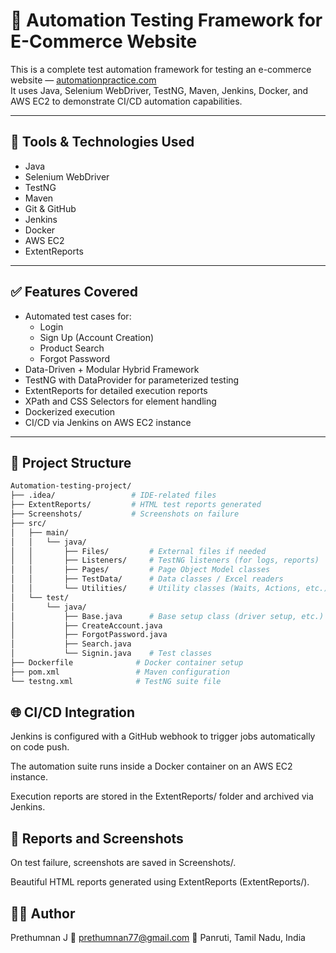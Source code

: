 # 🛒 Automation Testing Framework for E-Commerce Website

This is a complete test automation framework for testing an e-commerce website — [automationpractice.com](http://automationpractice.com)  
It uses Java, Selenium WebDriver, TestNG, Maven, Jenkins, Docker, and AWS EC2 to demonstrate CI/CD automation capabilities.

---

## 📌 Tools & Technologies Used

- Java
- Selenium WebDriver
- TestNG
- Maven
- Git & GitHub
- Jenkins
- Docker
- AWS EC2
- ExtentReports

---

## ✅ Features Covered

- Automated test cases for:
  - Login
  - Sign Up (Account Creation)
  - Product Search
  - Forgot Password
- Data-Driven + Modular Hybrid Framework
- TestNG with DataProvider for parameterized testing
- ExtentReports for detailed execution reports
- XPath and CSS Selectors for element handling
- Dockerized execution
- CI/CD via Jenkins on AWS EC2 instance

---

## 📁 Project Structure

```bash
Automation-testing-project/
├── .idea/                 # IDE-related files
├── ExtentReports/         # HTML test reports generated
├── Screenshots/           # Screenshots on failure
├── src/
│   ├── main/
│   │   └── java/
│   │       ├── Files/         # External files if needed
│   │       ├── Listeners/     # TestNG listeners (for logs, reports)
│   │       ├── Pages/         # Page Object Model classes
│   │       ├── TestData/      # Data classes / Excel readers
│   │       └── Utilities/     # Utility classes (Waits, Actions, etc.)
│   └── test/
│       └── java/
│           ├── Base.java      # Base setup class (driver setup, etc.)
│           ├── CreateAccount.java
│           ├── ForgotPassword.java
│           ├── Search.java
│           └── Signin.java    # Test classes
├── Dockerfile              # Docker container setup
├── pom.xml                 # Maven configuration
└── testng.xml              # TestNG suite file

```


## 🌐 CI/CD Integration
Jenkins is configured with a GitHub webhook to trigger jobs automatically on code push.

The automation suite runs inside a Docker container on an AWS EC2 instance.

Execution reports are stored in the ExtentReports/ folder and archived via Jenkins.

## 📸 Reports and Screenshots
On test failure, screenshots are saved in Screenshots/.

Beautiful HTML reports generated using ExtentReports (ExtentReports/).

## 👨‍💻 Author
Prethumnan J
📧 prethumnan77@gmail.com
📍 Panruti, Tamil Nadu, India
